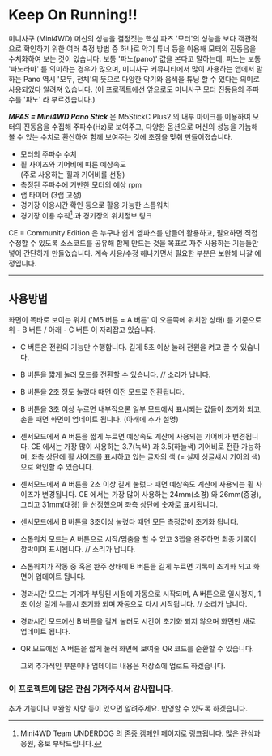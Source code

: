 # Keep On Running!!
미니사구 (Mini4WD) 머신의 성능을 결정짓는 핵심 파츠 '모터'의 성능을 보다 객관적으로 확인하기 위한 여러 측정 방법 중 하나로 악기 튜너 등을 이용해 모터의 진동음을 수치화하여 보는 것이 있습니다. 보통 '파노(pano)' 값을 본다고 말하는데, 파노는 보통 '파노라마' 를 의미하는 경우가 많으며, 미니사구 커뮤니티에서 많이 사용하는 앱에서 말하는 Pano 역시 '모두, 전체'의 뜻으로 다양한 악기와 음색을 튜닝 할 수 있다는 의미로 사용되었다 알려져 있습니다. (이 프로젝트에선 앞으로도 미니사구 모터 진동음의 주파수를 '파노' 라 부르겠습니다.)

***MPAS = Mini4WD Pano Stick*** 은 M5StickC Plus2 의 내부 마이크를 이용하여 모터의 진동음을 수집해 주파수(Hz)로 보여주고, 다양한 옵션으로 머신의 성능을 가늠해 볼 수 있는 수치로 환산하여 함께 보여주는 것에 초점을 맞춰 만들어졌습니다.  

+ 모터의 주파수 수치  
+ 휠 사이즈와 기어비에 따른 예상속도  
  (주로 사용하는 휠과 기어비를 선정)  
+ 측정된 주파수에 기반한 모터의 예상 rpm  
+ 랩 타이머 (3랩 고정)
+ 경기장 이용시간 확인 등으로 활용 가능한 스톱워치
+ 경기장 이용 수칙[^참고1].과 경기장의 위치정보 링크

CE = Community Edition 은 누구나 쉽게 엠파스를 만들어 활용하고, 필요하면 직접 수정할 수 있도록 소스코드를 공유해 함께 만드는 것을 목표로 자주 사용하는 기능들만 넣어 간단하게 만들었습니다. 계속 사용/수정 해나가면서 필요한 부분은 보완해 나갈 예정입니다.   

 ----  
 ## 사용방법 ##  
 화면이 똑바로 보이는 위치 ('M5 버튼 = A 버튼' 이 오른쪽에 위치한 상태) 를 기준으로 위 - B 버튼 / 아래 - C 버튼 이 자리잡고 있습니다.   
 
 * C 버튼은 전원의 기능만 수행합니다. 길게 5초 이상 눌러 전원을 켜고 끌 수 있습니다.

 * B 버튼을 짧게 눌러 모드를 전환할 수 있습니다. // 소리가 납니다.
 * B 버튼을 2초 정도 눌렀다 때면 이전 모드로 전환됩니다.
 * B 버튼을 3초 이상 누르면 내부적으론 일부 모드에서 표시되는 값들이 초기화 되고, 손을 때면 화면이 업데이트 됩니다. (아래에 추가 설명)

 * 센서모드에서 A 버튼을 짧게 누르면 예상속도 계산에 사용되는 기어비가 변경됩니다. CE 에서는 가장 많이 사용하는 3.7(녹색) 과 3.5(하늘색) 기어비로 전환 가능하며, 좌측 상단에 휠 사이즈를 표시하고 있는 글자의 색 (= 실제 싱글섀시 기어의 색) 으로 확인할 수 있습니다.
 * 센서모드에서 A 버튼을 2초 이상 길게 눌렀다 때면 예상속도 계산에 사용되는 휠 사이즈가 변경됩니다. CE 에서는 가장 많이 사용하는 24mm(소경) 와 26mm(중경), 그리고 31mm(대경) 을 선정했으며 좌측 상단에 숫자로 표시됩니다.
 * 센서모드에서 B 버튼을 3초이상 눌렀다 때면 모든 측정값이 초기화 됩니다.

 * 스톱워치 모드는 A 버튼으로 시작/멈춤을 할 수 있고 3랩을 완주하면 최종 기록이 깜박이며 표시됩니다. // 소리가 납니다.
 * 스톱워치가 작동 중 혹은 완주 상태에 B 버튼을 길게 누르면 기록이 초기화 되고 화면이 업데이트 됩니다.

 * 경과시간 모드는 기계가 부팅된 시점에 자동으로 시작되며, A 버튼으로 일시정지, 1초 이상 길게 누를시 초기화 되며 자동으로 다시 시작됩니다. // 소리가 납니다.
 * 경과시간 모드에선 B 버튼을 길게 눌러도 시간이 초기화 되지 않으며 화면만 새로 업데이트 됩니다.

 * QR 모드에선 A 버튼을 짧게 눌러 화면에 보여줄 QR 코드를 순환할 수 있습니다.

   그외 추가적인 부분이나 업데이트 내용은 저장소에 업로드 하겠습니다.


### 이 프로젝트에 많은 관심 가져주셔서 감사합니다. ###  
  
추가 기능이나 보완할 사항 등이 있으면 알려주세요. 반영할 수 있도록 하겠습니다.


[^참고1]: Mini4WD Team UNDERDOG 의 [존중 캠페인](https://www.helloabt.com/mini4wd/) 페이지로 링크됩니다. 많은 관심과 응원, 홍보 부탁드립니다.
